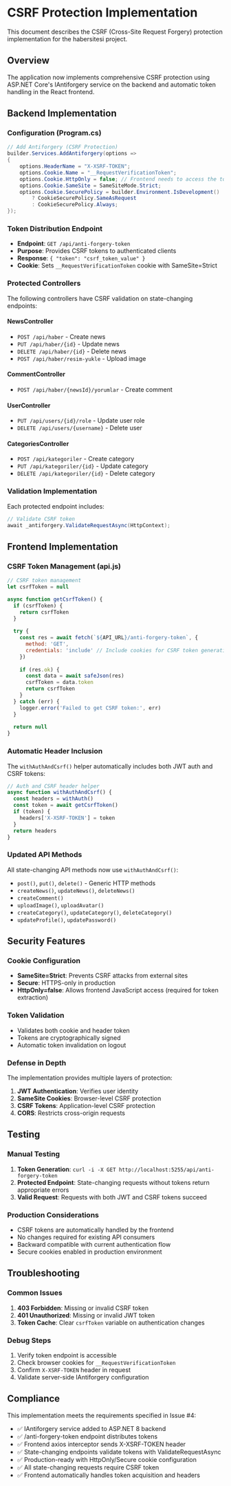 # CSRF Protection Implementation

This document describes the CSRF (Cross-Site Request Forgery) protection implementation for the habersitesi project.

## Overview

The application now implements comprehensive CSRF protection using ASP.NET Core's IAntiforgery service on the backend and automatic token handling in the React frontend.

## Backend Implementation

### Configuration (Program.cs)

```csharp
// Add Antiforgery (CSRF Protection)
builder.Services.AddAntiforgery(options =>
{
    options.HeaderName = "X-XSRF-TOKEN";
    options.Cookie.Name = "__RequestVerificationToken";
    options.Cookie.HttpOnly = false; // Frontend needs to access the token
    options.Cookie.SameSite = SameSiteMode.Strict;
    options.Cookie.SecurePolicy = builder.Environment.IsDevelopment() 
        ? CookieSecurePolicy.SameAsRequest 
        : CookieSecurePolicy.Always;
});
```

### Token Distribution Endpoint

- **Endpoint**: `GET /api/anti-forgery-token`
- **Purpose**: Provides CSRF tokens to authenticated clients
- **Response**: `{ "token": "csrf_token_value" }`
- **Cookie**: Sets `__RequestVerificationToken` cookie with SameSite=Strict

### Protected Controllers

The following controllers have CSRF validation on state-changing endpoints:

#### NewsController
- `POST /api/haber` - Create news
- `PUT /api/haber/{id}` - Update news
- `DELETE /api/haber/{id}` - Delete news
- `POST /api/haber/resim-yukle` - Upload image

#### CommentController
- `POST /api/haber/{newsId}/yorumlar` - Create comment

#### UserController
- `PUT /api/users/{id}/role` - Update user role
- `DELETE /api/users/{username}` - Delete user

#### CategoriesController
- `POST /api/kategoriler` - Create category
- `PUT /api/kategoriler/{id}` - Update category
- `DELETE /api/kategoriler/{id}` - Delete category

### Validation Implementation

Each protected endpoint includes:

```csharp
// Validate CSRF token
await _antiforgery.ValidateRequestAsync(HttpContext);
```

## Frontend Implementation

### CSRF Token Management (api.js)

```javascript
// CSRF token management
let csrfToken = null

async function getCsrfToken() {
  if (csrfToken) {
    return csrfToken
  }
  
  try {
    const res = await fetch(`${API_URL}/anti-forgery-token`, {
      method: 'GET',
      credentials: 'include' // Include cookies for CSRF token generation
    })
    
    if (res.ok) {
      const data = await safeJson(res)
      csrfToken = data.token
      return csrfToken
    }
  } catch (err) {
    logger.error('Failed to get CSRF token:', err)
  }
  
  return null
}
```

### Automatic Header Inclusion

The `withAuthAndCsrf()` helper automatically includes both JWT auth and CSRF tokens:

```javascript
// Auth and CSRF header helper
async function withAuthAndCsrf() {
  const headers = withAuth()
  const token = await getCsrfToken()
  if (token) {
    headers['X-XSRF-TOKEN'] = token
  }
  return headers
}
```

### Updated API Methods

All state-changing API methods now use `withAuthAndCsrf()`:

- `post()`, `put()`, `delete()` - Generic HTTP methods
- `createNews()`, `updateNews()`, `deleteNews()`
- `createComment()`
- `uploadImage()`, `uploadAvatar()`
- `createCategory()`, `updateCategory()`, `deleteCategory()`
- `updateProfile()`, `updatePassword()`

## Security Features

### Cookie Configuration

- **SameSite=Strict**: Prevents CSRF attacks from external sites
- **Secure**: HTTPS-only in production
- **HttpOnly=false**: Allows frontend JavaScript access (required for token extraction)

### Token Validation

- Validates both cookie and header token
- Tokens are cryptographically signed
- Automatic token invalidation on logout

### Defense in Depth

The implementation provides multiple layers of protection:

1. **JWT Authentication**: Verifies user identity
2. **SameSite Cookies**: Browser-level CSRF protection
3. **CSRF Tokens**: Application-level CSRF protection
4. **CORS**: Restricts cross-origin requests

## Testing

### Manual Testing

1. **Token Generation**: `curl -i -X GET http://localhost:5255/api/anti-forgery-token`
2. **Protected Endpoint**: State-changing requests without tokens return appropriate errors
3. **Valid Request**: Requests with both JWT and CSRF tokens succeed

### Production Considerations

- CSRF tokens are automatically handled by the frontend
- No changes required for existing API consumers
- Backward compatible with current authentication flow
- Secure cookies enabled in production environment

## Troubleshooting

### Common Issues

1. **403 Forbidden**: Missing or invalid CSRF token
2. **401 Unauthorized**: Missing or invalid JWT token
3. **Token Cache**: Clear `csrfToken` variable on authentication changes

### Debug Steps

1. Verify token endpoint is accessible
2. Check browser cookies for `__RequestVerificationToken`
3. Confirm `X-XSRF-TOKEN` header in request
4. Validate server-side IAntiforgery configuration

## Compliance

This implementation meets the requirements specified in Issue #4:

- ✅ IAntiforgery service added to ASP.NET 8 backend
- ✅ /anti-forgery-token endpoint distributes tokens
- ✅ Frontend axios interceptor sends X-XSRF-TOKEN header
- ✅ State-changing endpoints validate tokens with ValidateRequestAsync
- ✅ Production-ready with HttpOnly/Secure cookie configuration
- ✅ All state-changing requests require CSRF token
- ✅ Frontend automatically handles token acquisition and headers